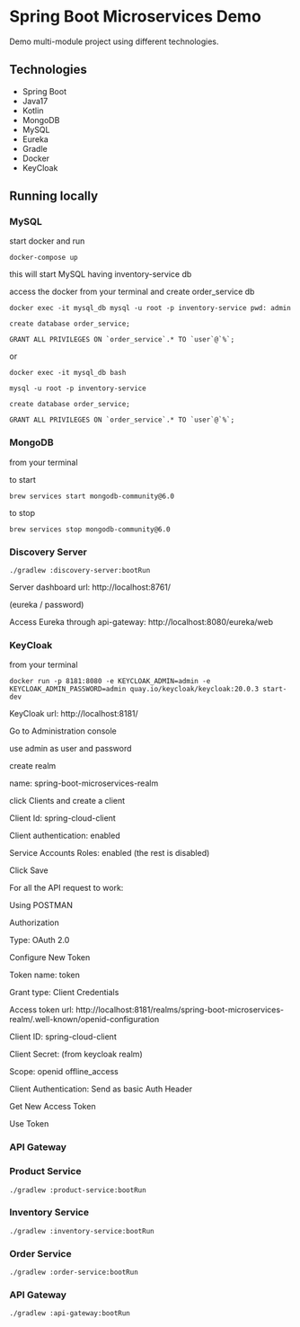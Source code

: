 # Spring Boot Microservices Demo
Demo multi-module project using different technologies.
## Technologies

- Spring Boot
- Java17
- Kotlin
- MongoDB
- MySQL
- Eureka
- Gradle
- Docker
- KeyCloak

## Running locally
### MySQL
start docker and run
```commandline
docker-compose up
```
this will start MySQL having inventory-service db

access the docker from your terminal and create order_service db
```commandline
docker exec -it mysql_db mysql -u root -p inventory-service pwd: admin

create database order_service;

GRANT ALL PRIVILEGES ON `order_service`.* TO `user`@`%`;
```
or
```commandline
docker exec -it mysql_db bash

mysql -u root -p inventory-service

create database order_service;

GRANT ALL PRIVILEGES ON `order_service`.* TO `user`@`%`;
```
### MongoDB
from your terminal

to start
```commandline
brew services start mongodb-community@6.0
```
to stop
```commandline
brew services stop mongodb-community@6.0
```
### Discovery Server
```commandline
./gradlew :discovery-server:bootRun
```
Server dashboard url: http://localhost:8761/

(eureka / password)

Access Eureka through api-gateway: http://localhost:8080/eureka/web
### KeyCloak
from your terminal
```commandline
docker run -p 8181:8080 -e KEYCLOAK_ADMIN=admin -e KEYCLOAK_ADMIN_PASSWORD=admin quay.io/keycloak/keycloak:20.0.3 start-dev
```
KeyCloak url: http://localhost:8181/

Go to Administration console

use admin as user and password

create realm

name: spring-boot-microservices-realm

click Clients and create a client

Client Id: spring-cloud-client

Client authentication: enabled

Service Accounts Roles: enabled (the rest is disabled)

Click Save

For all the API request to work:

Using POSTMAN

Authorization

Type: OAuth 2.0

Configure New Token

Token name: token

Grant type: Client Credentials

Access token url: http://localhost:8181/realms/spring-boot-microservices-realm/.well-known/openid-configuration

Client ID: spring-cloud-client

Client Secret: (from keycloak realm)

Scope: openid offline_access

Client Authentication: Send as basic Auth Header

Get New Access Token

Use Token


### API Gateway
### Product Service
```commandline
./gradlew :product-service:bootRun
```
### Inventory Service
```commandline
./gradlew :inventory-service:bootRun
```
### Order Service
```commandline
./gradlew :order-service:bootRun
```
### API Gateway
```commandline
./gradlew :api-gateway:bootRun
```